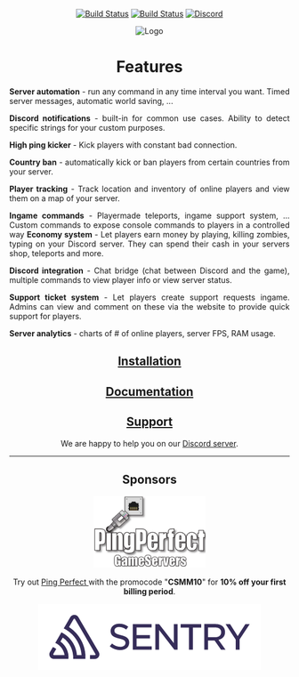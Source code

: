 <div align="center">

[![Build Status](https://codecov.io/gh/CatalysmsServerManager/7-days-to-die-server-manager/branch/master/graph/badge.svg)](https://codecov.io/gh/CatalysmsServerManager/7-days-to-die-server-manager)
[![Build Status](https://travis-ci.org/CatalysmsServerManager/7-days-to-die-server-manager.svg?branch=master)](https://travis-ci.org/CatalysmsServerManager/7-days-to-die-server-manager)
[![Discord](https://img.shields.io/discord/336821518250147850?label=Discord&logo=Discord)](http://catalysm.net/discord)

![Logo](assets/images/meta/CSMM_Blue-1.png)

</div>

<div align="center">

# Features

</div>

<div align="justify">

**Server automation** - run any command in any time interval you want. Timed server messages, automatic world saving, ...

**Discord notifications** - built-in for common use cases. Ability to detect specific strings for your custom purposes.

**High ping kicker** - Kick players with constant bad connection.

**Country ban** - automatically kick or ban players from certain countries from your server.

**Player tracking** - Track location and inventory of online players and view them on a map of your server.

**Ingame commands** - Playermade teleports, ingame support system, ... Custom commands to expose console commands to players in a controlled way
**Economy system** - Let players earn money by playing, killing zombies, typing on your Discord server. They can spend their cash in your servers shop, teleports and more.

**Discord integration** - Chat bridge (chat between Discord and the game), multiple commands to view player info or view server status.

**Support ticket system** - Let players create support requests ingame. Admins can view and comment on these via the website to provide quick support for players.

**Server analytics** - charts of # of online players, server FPS, RAM usage.

</div>
<div align="center">

## [Installation](https://docs.csmm.app/en/CSMM/self-host/installation.html)

## [Documentation](https://docs.csmm.app)

## [Support](https://docs.csmm.app/en/csmm/support.html)

We are happy to help you on our [Discord server](http://catalysm.net/discord).

---

## Sponsors

<a href="https://pingperfect.com/aff.php?aff=897" target="_blank">
  <img src="assets/images/meta/pingperfect.png" alt="Ping Perfect logo" width="40%">
</a>
   <p> Try out           
            <a href="https://pingperfect.com/aff.php?aff=897" target="_blank">
            Ping Perfect
          </a> 
          with the promocode "<strong>CSMM10</strong>" for <strong>10% off your first billing period</strong>.</p>

[![Sentry](assets/images/meta/sentry.png)](https://sentry.io)

</div>
